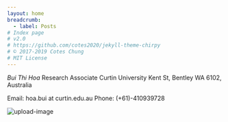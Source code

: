 ```yaml
---
layout: home
breadcrumb:
  - label: Posts
# Index page
# v2.0
# https://github.com/cotes2020/jekyll-theme-chirpy
# © 2017-2019 Cotes Chung
# MIT License
---
```


*Bui Thi Hoa*
Research Associate
Curtin University
Kent St, Bentley WA 6102, Australia

Email: hoa.bui at curtin.edu.au
Phone: (+61)-410939728

![upload-image](http://user.math.uzh.ch/ros-oton/foto-FPdGi.jpg)
